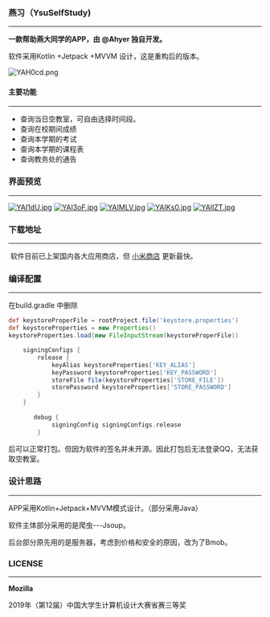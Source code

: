 ### 燕习（YsuSelfStudy)

___

**一款帮助燕大同学的APP，由 @Ahyer 独自开发。**

软件采用Kotlin +Jetpack +MVVM 设计，这是重构后的版本。

![YAH0cd.png](https://s1.ax1x.com/2020/05/06/YAH0cd.png)



#### 主要功能

___

* 查询当日空教室，可自由选择时间段。
* 查询在校期间成绩
* 查询本学期的考试
* 查询本学期的课程表
* 查询教务处的通告



### 界面预览

____

[![YAI1dU.jpg](https://s1.ax1x.com/2020/05/06/YAI1dU.jpg)](https://imgchr.com/i/YAI1dU)
[![YAI3oF.jpg](https://s1.ax1x.com/2020/05/06/YAI3oF.jpg)](https://imgchr.com/i/YAI3oF)
[![YAIMLV.jpg](https://s1.ax1x.com/2020/05/06/YAIMLV.jpg)](https://imgchr.com/i/YAIMLV)
[![YAIKs0.jpg](https://s1.ax1x.com/2020/05/06/YAIKs0.jpg)](https://imgchr.com/i/YAIKs0)
[![YAIlZT.jpg](https://s1.ax1x.com/2020/05/06/YAIlZT.jpg)](https://imgchr.com/i/YAIlZT)



### 下载地址

____

​	软件目前已上架国内各大应用商店，但 [小米商店](http://app.mi.com/details?id=com.example.ysuselfstudy&ref=search) 更新最快。



### 编译配置

___

在build.gradle 中删除

```groovy
def keystoreProperFile = rootProject.file('keystore.properties')
def keystoreProperties = new Properties()
keystoreProperties.load(new FileInputStream(keystoreProperFile))

    signingConfigs {
        release {
            keyAlias keystoreProperties['KEY_ALIAS']
            keyPassword keystoreProperties['KEY_PASSWORD']
            storeFile file(keystoreProperties['STORE_FILE'])
            storePassword keystoreProperties['STORE_PASSWORD']
        }
    }
    
       debug {
            signingConfig signingConfigs.release
        }
```

后可以正常打包。但因为软件的签名并未开源。因此打包后无法登录QQ，无法获取空教室。



### 设计思路

___

APP采用Kotlin+Jetpack+MVVM模式设计。（部分采用Java）

软件主体部分采用的是爬虫---Jsoup。

后台部分原先用的是服务器，考虑到价格和安全的原因，改为了Bmob。



### LICENSE

______

**Mozilla**

2019年（第12届）中国大学生计算机设计大赛省赛三等奖